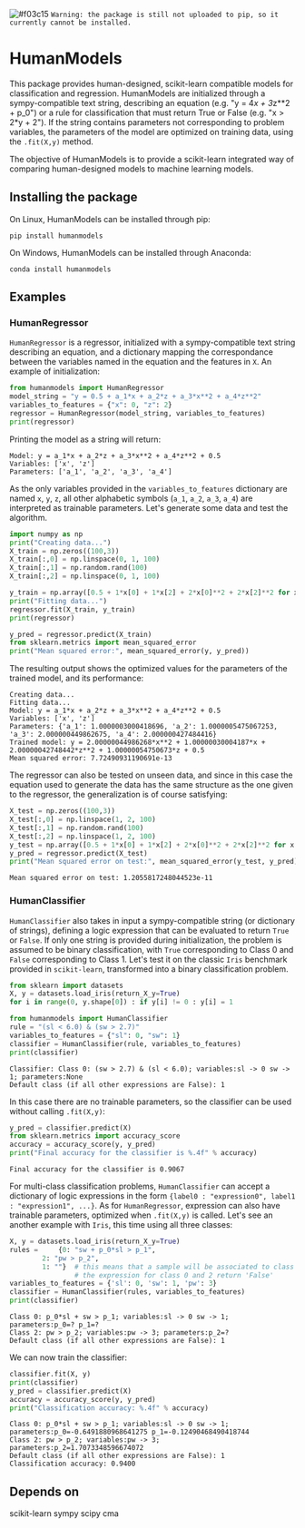 ![#f03c15](https://via.placeholder.com/15/f03c15/000000?text=+) `Warning: the package is still not uploaded to pip, so it currently cannot be installed.`

# HumanModels

This package provides human-designed, scikit-learn compatible models for classification and regression. HumanModels are initialized through a sympy-compatible text string, describing an equation (e.g. "y = 4*x + 3*z**2 + p_0") or a rule for classification that must return True or False (e.g. "x > 2*y + 2"). If the string contains parameters not corresponding to problem variables, the parameters of the model are optimized on training data, using the `.fit(X,y)` method.

The objective of HumanModels is to provide a scikit-learn integrated way of comparing human-designed models to machine learning models.

## Installing the package
On Linux, HumanModels can be installed through pip:
```
pip install humanmodels
```
On Windows, HumanModels can be installed through Anaconda:
```
conda install humanmodels
```

## Examples

### HumanRegressor
`HumanRegressor` is a regressor, initialized with a sympy-compatible text string describing an equation, and a dictionary mapping the correspondance between the variables named in the equation and the features in `X`. An example of initialization:
```python
from humanmodels import HumanRegressor
model_string = "y = 0.5 + a_1*x + a_2*z + a_3*x**2 + a_4*z**2"
variables_to_features = {"x": 0, "z": 2}
regressor = HumanRegressor(model_string, variables_to_features)
print(regressor)
```
Printing the model as a string will return:
```
Model: y = a_1*x + a_2*z + a_3*x**2 + a_4*z**2 + 0.5
Variables: ['x', 'z']
Parameters: ['a_1', 'a_2', 'a_3', 'a_4']
```

As the only variables provided in the `variables_to_features` dictionary are named `x`, `y`, `z`, all other alphabetic symbols (`a_1`, `a_2`, `a_3`, `a_4`) are interpreted as trainable parameters. Let's generate some data and test the algorithm.
```python
import numpy as np
print("Creating data...")
X_train = np.zeros((100,3))
X_train[:,0] = np.linspace(0, 1, 100)
X_train[:,1] = np.random.rand(100)
X_train[:,2] = np.linspace(0, 1, 100)

y_train = np.array([0.5 + 1*x[0] + 1*x[2] + 2*x[0]**2 + 2*x[2]**2 for x in X_train])
print("Fitting data...")
regressor.fit(X_train, y_train)
print(regressor)

y_pred = regressor.predict(X_train)
from sklearn.metrics import mean_squared_error
print("Mean squared error:", mean_squared_error(y, y_pred))
```
The resulting output shows the optimized values for the parameters of the trained model, and its performance:
```
Creating data...
Fitting data...
Model: y = a_1*x + a_2*z + a_3*x**2 + a_4*z**2 + 0.5
Variables: ['x', 'z']
Parameters: {'a_1': 1.0000003000418696, 'a_2': 1.0000005475067253, 'a_3': 2.000000449862675, 'a_4': 2.000000427484416}
Trained model: y = 2.00000044986268*x**2 + 1.00000030004187*x + 2.00000042748442*z**2 + 1.00000054750673*z + 0.5
Mean squared error: 7.72490931190691e-13
```
The regressor can also be tested on unseen data, and since in this case the equation used to generate the data has the same structure as the one given to the regressor, the generalization is of course satisfying:
```python
X_test = np.zeros((100,3))
X_test[:,0] = np.linspace(1, 2, 100)
X_test[:,1] = np.random.rand(100)
X_test[:,2] = np.linspace(1, 2, 100)
y_test = np.array([0.5 + 1*x[0] + 1*x[2] + 2*x[0]**2 + 2*x[2]**2 for x in X_test])
y_pred = regressor.predict(X_test)
print("Mean squared error on test:", mean_squared_error(y_test, y_pred))
```
```
Mean squared error on test: 1.2055817248044523e-11
```

### HumanClassifier
`HumanClassifier` also takes in input a sympy-compatible string (or dictionary of strings), defining a logic expression that can be evaluated to return `True` or `False`. If only one string is provided during initialization, the problem is assumed to be binary classification, with `True` corresponding to Class 0 and `False` corresponding to Class 1. Let's test it on the classic `Iris` benchmark provided in `scikit-learn`, transformed into a binary classification problem.

```python
from sklearn import datasets
X, y = datasets.load_iris(return_X_y=True)
for i in range(0, y.shape[0]) : if y[i] != 0 : y[i] = 1

from humanmodels import HumanClassifier
rule = "(sl < 6.0) & (sw > 2.7)"
variables_to_features = {"sl": 0, "sw": 1}
classifier = HumanClassifier(rule, variables_to_features)
print(classifier)
```
```
Classifier: Class 0: (sw > 2.7) & (sl < 6.0); variables:sl -> 0 sw -> 1; parameters:None
Default class (if all other expressions are False): 1
```
In this case there are no trainable parameters, so the classifier can be used without calling `.fit(X,y)`:
```python
y_pred = classifier.predict(X)
from sklearn.metrics import accuracy_score
accuracy = accuracy_score(y, y_pred)
print("Final accuracy for the classifier is %.4f" % accuracy)
```
```
Final accuracy for the classifier is 0.9067
```

For multi-class classification problems, `HumanClassifier` can accept a dictionary of logic expressions in the form `{label0 : "expression0", label1 : "expression1", ...}`. As for `HumanRegressor`, expression can also have trainable parameters, optimized when `.fit(X,y)` is called. Let's see an another example with `Iris`, this time using all three classes:
```python
X, y = datasets.load_iris(return_X_y=True)
rules = 	{0: "sw + p_0*sl > p_1",
		2: "pw > p_2",
		1: ""} 	# this means that a sample will be associated to class 1 if both
		        # the expression for class 0 and 2 return 'False'
variables_to_features = {'sl': 0, 'sw': 1, 'pw': 3}
classifier = HumanClassifier(rules, variables_to_features)
print(classifier)
```
```
Class 0: p_0*sl + sw > p_1; variables:sl -> 0 sw -> 1; parameters:p_0=? p_1=?
Class 2: pw > p_2; variables:pw -> 3; parameters:p_2=?
Default class (if all other expressions are False): 1
```
We can now train the classifier:
```python
classifier.fit(X, y)
print(classifier)
y_pred = classifier.predict(X)
accuracy = accuracy_score(y, y_pred)
print("Classification accuracy: %.4f" % accuracy)
```
```
Class 0: p_0*sl + sw > p_1; variables:sl -> 0 sw -> 1; parameters:p_0=-0.6491880968641275 p_1=-0.12490468490418744
Class 2: pw > p_2; variables:pw -> 3; parameters:p_2=1.7073348596674072
Default class (if all other expressions are False): 1
Classification accuracy: 0.9400
```


## Depends on
scikit-learn
sympy
scipy
cma
